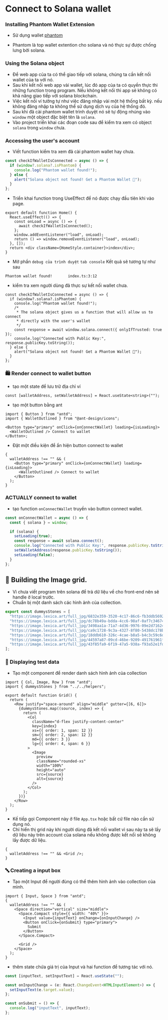 # Connect to Solana wallet

### Installing Phantom Wallet Extension

- Sử dụng wallet [phantom](https://phantom.app/?utm_source=buildspace.so&utm_medium=buildspace_project)

- Phantom là top wallet extention cho solana và nó thực sự được chống lưng bởi solana.

### Using the Solana object

- Để web app của ta có thể giao tiếp với solana, chúng ta cần kết nối wallet của ta với nó.
- Sau khi kết nối web app vài wallet, lúc đó app của ta có quyền thực thi những function trong program. Nếu không kết nối thì app sẽ không có khả năng giao tiếp với solana blockchain.
- Việc kết nối ví tưởng tự như việc đăng nhập vài một hệ thống bất kỳ. nếu không đăng nhập ta không thể sử dụng dịch vụ của hệ thống đó.
- Sau khi đã cài phantom wallet trình duyệt nó sẽ tự động nhúng vào `window` một object đặc biệt tên là `solana`.
- Vào project triển khai các đoạn code sau để kiểm tra xem có object `solana` trong `window` chưa.

### Accessing the user's account

- Viết function kiểm tra xem đã cài phantom wallet hay chưa.

```ts
const checkIfWalletIsConnected = async () => {
  if (window?.solana?.isPhantom) {
    console.log("Phantom wallet found!");
  } else {
    alert("Solana object not found! Get a Phantom Wallet 👻");
  }
};
```

- Triển khai function trong UseEffect để nó được chạy đầu tiên khi vào page.

```tsx
export default function Home() {
  React.useEffect(() => {
    const onLoad = async () => {
      await checkIfWalletIsConnected();
    };
    window.addEventListener("load", onLoad);
    return () => window.removeEventListener("load", onLoad);
  }, []);
  return <div className={HomeStyle.container}>index</div>;
}
```

- Mở phần `debug của trình duyệt` `tab console` Kết quả sẽ tương tự như sau

```
Phantom wallet found!       index.ts:3:12
```

- kiểm tra xem người dùng đã thực sự kết nối wallet chưa.

```tsx
const checkIfWalletIsConnected = async () => {
  if (window?.solana?.isPhantom) {
    console.log("Phantom wallet found!");
    /*
     * The solana object gives us a function that will allow us to connect
     * directly with the user's wallet
     */
    const response = await window.solana.connect({ onlyIfTrusted: true });
    console.log("Connected with Public Key:", response.publicKey.toString());
  } else {
    alert("Solana object not found! Get a Phantom Wallet 👻");
  }
};
```

### 🛍 Render connect to wallet button

- tạo một state để lưu trữ địa chỉ ví

```tsx
const [walletAddress, setWalletAddress] = React.useState<string>("");
```

- tạo một button bằng ant

```tsx
import { Button } from "antd";
import { WalletOutlined } from "@ant-design/icons";

<Button type="primary" onClick={onConnectWallet} loading={isLoading}>
  <WalletOutlined /> Connect to wallet
</Button>;
```

- Đặt một điều kiện để ẩn hiện button connect to wallet

```tsx
{
  walletAddress !== "" && (
    <Button type="primary" onClick={onConnectWallet} loading={isLoading}>
      <WalletOutlined /> Connect to wallet
    </Button>
  );
}
```

### ACTUALLY connect to wallet

- tạo function `onConnectWallet` truyền vào button connect wallet.

```ts
const onConnectWallet = async () => {
  const { solana } = window;

  if (solana) {
    setLoading(true);
    const response = await solana.connect();
    console.log("Connected with Public Key:", response.publicKey.toString());
    setWalletAddress(response.publicKey.toString());
    setLoading(false);
  }
};
```

## 🧱 Building the Image grid.

- Vì chưa viết program trên solana để trả dữ liệu về cho front-end nên sẽ handle ở local trước.
- Chuẩn bị một danh sách các hình ảnh của collection.

```ts
export const dummysStones = [
  "https://image.lexica.art/full_jpg/6832e359-3520-4c17-86c6-fb3ddb5692a5",
  "https://image.lexica.art/full_jpg/dc78b49a-bdda-4cc6-98af-0af7c3467409",
  "https://image.lexica.art/full_jpg/3498aa1a-71a7-4d36-9976-09e2d7162435",
  "https://image.lexica.art/full_jpg/ca9c1728-9c3a-4327-8f80-5438dc178b6d",
  "https://image.lexica.art/full_jpg/18ddb610-326c-4cae-b8a5-b4c3c59c6d58",
  "https://image.lexica.art/full_jpg/44597a87-09cd-46be-9209-491761961faf",
  "https://image.lexica.art/full_jpg/43f85fa9-6f19-47a5-938a-f93a52e1fda2",
];
```

### 🧪 Displaying test data

- Tạo một component để render danh sách hình ảnh của collection

```tsx
import { Col, Image, Row } from "antd";
import { dummysStones } from "../../helpers";

export default function Grid() {
  return (
    <Row justify="space-around" align="middle" gutter={[6, 6]}>
      {dummysStones.map((source, index) => {
        return (
          <Col
            className="d-flex justify-content-center"
            key={index}
            xs={{ order: 1, span: 12 }}
            sm={{ order: 2, span: 12 }}
            md={{ order: 3 }}
            lg={{ order: 4, span: 6 }}
          >
            <Image
              preview
              className="rounded-xs"
              width="100%"
              height="auto"
              src={source}
              alt={source}
            />
          </Col>
        );
      })}
    </Row>
  );
}
```

- Kế tiếp gọi Component này ở file `App.tsx` hoặc bất cứ file nào cần sử dụng nó.
- Chỉ hiển thị grid này khi người dùng đã kết nối wallet vì sau này ta sẽ lấy dữ liệu này trên account của solana nếu không được kết nối sẽ không lấy được dữ liệu.

```tsx
{
  walletAddress !== "" && <Grid />;
}
```

### 🔤 Creating a input box

- Tạo một Input để người đùng có thể thêm hình ảnh vào collection của mình.

```tsx
import { Input, Space } from "antd";
{
  walletAddress !== "" && (
    <Space direction="vertical" size="middle">
      <Space.Compact style={{ width: "40%" }}>
        <Input value={inputText} onChange={onInputChange} />
        <Button onClick={onSubmit} type="primary">
          Submit
        </Button>
      </Space.Compact>

      <Grid />
    </Space>
  );
}
```

- thêm state chứa giá trị của Input và hai function để tương tác với nó.

```ts
const [inputText, setInputText] = React.useState("");

const onInputChange = (e: React.ChangeEvent<HTMLInputElement>) => {
  setInputText(e.target.value);
};

const onSubmit = () => {
  console.log("inputText", inputText);
};
```
